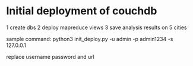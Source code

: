 # Initial deployment of couchdb
1 create dbs
2 deploy mapreduce views
3 save analysis results on 5 cities

sample command:
python3 init_deploy.py -u admin -p admin1234 -s 127.0.0.1

replace username password and url